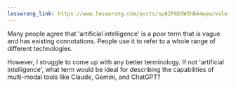 ```yaml
---
lesswrong_link: https://www.lesswrong.com/posts/sp82P8D3W3hB44wpw/vale-s-shortform?commentId=BnrH4Hu7kPppg4b2g
---
```


Many people agree that 'artificial intelligence' is a poor term that is vague and has existing connotations. People use it to refer to a whole range of different technologies.

However, I struggle to come up with any better terminology. If not 'artificial intelligence', what term would be ideal for describing the capabilities of multi-modal tools like Claude, Gemini, and ChatGPT?
